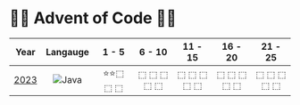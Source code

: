 # 🎄🎅 Advent of Code 🎅🎄
| Year | Langauge | 1 - 5 | 6 - 10 | 11 - 15 | 16 - 20 | 21 - 25 |
| :--: | :------: | :---: | :----: | :-----: | :-----: | :-----: |
| [2023](2023) | ![Java](https://img.shields.io/badge/Java-F0931C) | &#11088;&#11088;&#11034; &#11034; &#11034; | &#11034; &#11034; &#11034; &#11034; &#11034; | &#11034; &#11034; &#11034; &#11034; &#11034; | &#11034; &#11034; &#11034; &#11034; &#11034; | &#11034; &#11034; &#11034; &#11034; &#11034; |
